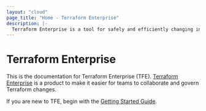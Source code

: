 ```yaml
---
layout: "cloud"
page_title: "Home - Terraform Enterprise"
description: |-
  Terraform Enterprise is a tool for safely and efficiently changing infrastructure across providers.
---
```


# Terraform Enterprise

This is the documentation for Terraform Enterprise (TFE). [Terraform Enterprise](https://www.hashicorp.com/products/terraform/) is a product to make
it easier for teams to collaborate and govern Terraform changes.

If you are new to TFE, begin with the
[Getting Started Guide](./getting-started/access.html).